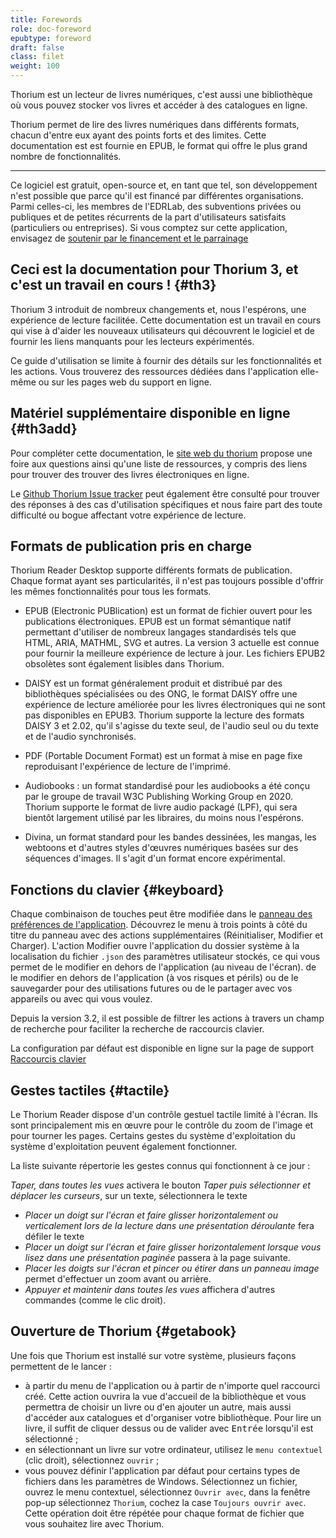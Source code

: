 ```yaml
---
title: Forewords
role: doc-foreword
epubtype: foreword
draft: false
class: filet
weight: 100
---
```


Thorium est un lecteur de livres numériques, c'est aussi une bibliothèque où vous pouvez stocker vos livres et accéder à des catalogues en ligne.

Thorium permet de lire des livres numériques dans différents formats,
chacun d'entre eux ayant des points forts et des limites. Cette documentation est
est fournie en EPUB, le format qui offre le plus grand nombre de fonctionnalités.

------------------------------------------------------------------------

Ce logiciel est gratuit, open-source et, en tant que tel, son développement n'est possible que parce qu'il est financé par différentes organisations.
Parmi celles-ci,
les membres de l'EDRLab, des subventions privées ou publiques et de petites
récurrents de la part d'utilisateurs satisfaits (particuliers ou entreprises). Si vous comptez sur
cette application, envisagez de [soutenir par le financement et le parrainage](https://thorium.edrlab.org/fr/th3/900_about_thorium/901_thorium-sponsorship/)

<section class="filet">

## Ceci est la documentation pour Thorium 3, et c'est un travail en cours ! {#th3}

Thorium 3 introduit de nombreux changements et, nous l'espérons, une expérience de lecture facilitée. 
Cette documentation est un travail en cours qui vise à
d'aider les nouveaux utilisateurs qui découvrent le logiciel et de fournir les liens manquants pour les lecteurs expérimentés.

Ce guide d'utilisation se limite à fournir des détails sur les fonctionnalités et les actions. Vous trouverez des ressources dédiées dans l'application elle-même ou sur les pages web du support en ligne.

</section>
<section class="filet">

## Matériel supplémentaire disponible en ligne {#th3add}

Pour compléter cette documentation, le [site web du thorium](https://thorium.edrlab.org) propose une foire aux questions ainsi qu'une liste de ressources, y compris des liens pour trouver des trouver des livres électroniques en ligne.

Le [Github Thorium Issue tracker](https://github.com/edrlab/thorium-reader/issues) peut également être consulté pour trouver des réponses à des cas d'utilisation spécifiques et nous faire part des
toute difficulté ou bogue affectant votre expérience de lecture.

</section>
<section class="filet">

## Formats de publication pris en charge

Thorium Reader Desktop supporte différents formats de publication. Chaque format ayant ses particularités, il n'est pas toujours possible d'offrir les mêmes fonctionnalités pour tous les formats.

* EPUB (Electronic PUBlication) est un format de fichier ouvert pour les publications électroniques. EPUB est un format sémantique natif permettant d'utiliser de nombreux langages standardisés tels que HTML, ARIA, MATHML, SVG et autres. La version 3 actuelle est connue pour fournir la meilleure expérience de lecture à jour. Les fichiers EPUB2 obsolètes sont également lisibles dans Thorium.

* DAISY est un format généralement produit et distribué par des bibliothèques spécialisées ou des ONG, le format DAISY offre une expérience de lecture améliorée pour les livres électroniques qui ne sont pas disponibles en EPUB3. Thorium supporte la lecture des formats DAISY 3 et 2.02, qu'il s'agisse du texte seul, de l'audio seul ou du texte et de l'audio synchronisés.

* PDF (Portable Document Format) est un format à mise en page fixe reproduisant l'expérience de lecture de l'imprimé.
  
* Audiobooks : un format standardisé pour les audiobooks a été conçu par le groupe de travail W3C Publishing Working Group en 2020. Thorium supporte le format de livre audio packagé (LPF), qui sera bientôt largement utilisé par les libraires, du moins nous l'espérons.

* Divina, un format standard pour les bandes dessinées, les mangas, les webtoons et d'autres styles d'œuvres numériques basées sur des séquences d'images. Il s'agit d'un format encore expérimental.



</section>
<section class="filet">

## Fonctions du clavier {#keyboard}

Chaque combinaison de touches peut être modifiée dans le [panneau des préférences de l'application](../102_windows_views_panels/index.xhtml#setting_view).
Découvrez le menu à trois points à côté du titre du panneau avec des actions supplémentaires
(Réinitialiser, Modifier et Charger). L'action Modifier ouvre l'application du dossier système à la
localisation du fichier `.json` des paramètres utilisateur stockés, ce qui vous permet de le modifier en dehors de l'application (au niveau de l'écran).
de le modifier en dehors de l'application (à vos risques et périls)
ou de le sauvegarder pour des utilisations futures ou de le partager avec vos appareils ou avec qui vous voulez.

Depuis la version 3.2, il est possible de filtrer les actions à travers un champ de recherche pour faciliter la recherche de raccourcis clavier.

La configuration par défaut est disponible en ligne sur la page de support <a href="https://thorium.edrlab.org/fr/th3/400_ressources/402_keyboard-shortcuts/"><span>Raccourcis clavier</span></a>


</section>
<section class="filet">

## Gestes tactiles {#tactile}

Le Thorium Reader dispose d'un contrôle gestuel tactile limité à l'écran. Ils sont
principalement mis en œuvre pour le contrôle du zoom de l'image et pour tourner les pages. Certains gestes du système d'exploitation
du système d'exploitation peuvent également fonctionner.

La liste suivante répertorie les gestes connus qui fonctionnent à ce jour :

*Taper, dans toutes les vues* activera le bouton
*Taper puis sélectionner et déplacer les curseurs*, sur un texte, sélectionnera le texte
* *Placer un doigt sur l'écran et faire glisser horizontalement ou verticalement lors de la lecture dans une présentation déroulante* fera défiler le texte
* *Placer un doigt sur l'écran et faire glisser horizontalement lorsque vous lisez dans une présentation paginée* passera à la page suivante.
* *Placer les doigts sur l'écran et pincer ou étirer dans un panneau image*  permet d'effectuer un zoom avant ou arrière.
* *Appuyer et maintenir dans toutes les vues* affichera d'autres commandes (comme le clic droit).

</section>
<section class="filet">

## Ouverture de Thorium {#getabook}

Une fois que Thorium est installé sur votre système, plusieurs façons permettent de le lancer :

- à partir du menu de l'application ou à partir de n'importe quel raccourci créé. Cette action ouvrira la vue d'accueil de la bibliothèque et vous permettra de choisir un livre ou d'en ajouter un autre, mais aussi d'accéder aux catalogues et d'organiser votre bibliothèque. Pour lire un livre, il suffit de cliquer dessus ou de valider avec <kbd>Entrée</kbd> lorsqu'il est sélectionné ;
- en sélectionnant un livre sur votre ordinateur, utilisez le `menu contextuel` (clic droit), sélectionnez `ouvrir` ;
- vous pouvez définir l'application par défaut pour certains types de fichiers dans les paramètres de Windows. Sélectionnez un fichier, ouvrez le menu contextuel, sélectionnez `Ouvrir avec`, dans la fenêtre pop-up sélectionnez `Thorium`, cochez la case `Toujours ouvrir avec`. Cette opération doit être répétée pour chaque format de fichier que vous souhaitez lire avec Thorium.

</section>
